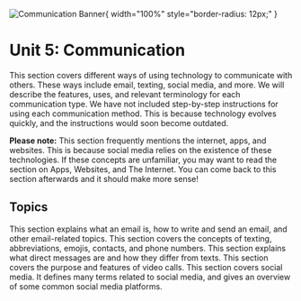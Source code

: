 ![Communication Banner](/banners/Communication.png){ width="100%" style="border-radius: 12px;" }

##

# Unit 5: Communication

This section covers different ways of using technology to communicate with others. These ways include email, texting, social media, and more. We will describe the features, uses, and relevant terminology for each communication type. We have not included step-by-step instructions for using each communication method. This is because technology evolves quickly, and the instructions would soon become outdated.

**Please note:** This section frequently mentions the internet, apps, and websites. This is because social media relies on the existence of these technologies. If these concepts are unfamiliar, you may want to read the section on Apps, Websites, and The Internet. You can come back to this section afterwards and it should make more sense!

## Topics

<VitepressCardContainer :cols="2">
  <VitepressCard
    mdiIcon="email-fast"
    iconColor="var(--vp-c-brand-2)"
    title="Email"
    link="./5.1-email"
    linkText="Go to section"
  >
  This section explains what an email is, how to write and send an email, and other email-related topics.
  </VitepressCard>
  <VitepressCard
    mdiIcon="comment-text"
    iconColor="var(--vp-c-brand-2)"
    title="Texting"
    link="./5.2-texting"
    linkText="Go to section"
  >
  This section covers the concepts of texting, abbreviations, emojis, contacts, and phone numbers.
  </VitepressCard>
  <VitepressCard
    mdiIcon="forum-outline"
    iconColor="var(--vp-c-brand-2)"
    title="Direct Messages"
    link="./5.3-direct-message"
    linkText="Go to section"
  >
  This section explains what direct messages are and how they differ from texts.
  </VitepressCard>
  <VitepressCard
    mdiIcon="video-plus"
    iconColor="var(--vp-c-brand-2)"
    title="Video Calls"
    link="./5.4-video-calls"
    linkText="Go to section"
  >
  This section covers the purpose and features of video calls.
  </VitepressCard>
  <VitepressCard
    mdiIcon="account-multiple-outline"
    iconColor="var(--vp-c-brand-2)"
    title="Social Media"
    link="./5.5-social-media"
    linkText="Go to section"
  >
  This section covers social media. It defines many terms related to social media, and gives an overview of some common social media platforms.
  </VitepressCard>
</VitepressCardContainer>
